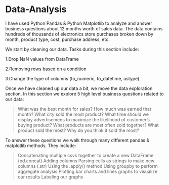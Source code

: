 # Data-Analysis
I have used Python Pandas & Python Matplotlib to analyze and answer business questions about 12 months worth of sales data. The data contains hundreds of thousands of electronics store purchases broken down by month, product type, cost, purchase address, etc.

We start by cleaning our data. Tasks during this section include:

1.Drop NaN values from DataFrame

2.Removing rows based on a condition

3.Change the type of columns (to_numeric, to_datetime, astype)

Once we have cleaned up our data a bit, we move the data exploration section. In this section we explore 5 high level business questions related to our data:

>What was the best month for sales? How much was earned that month?
>What city sold the most product?
>What time should we display advertisemens to maximize the likelihood of customer’s buying product?
>What products are most often sold together?
>What product sold the most? Why do you think it sold the most?

To answer these questions we walk through many different pandas & matplotlib methods. They include:

>Concatenating multiple csvs together to create a new DataFrame (pd.concat)
>Adding columns
>Parsing cells as strings to make new columns (.str)
>Using the .apply() method
>Using groupby to perform aggregate analysis
>Plotting bar charts and lines graphs to visualize our results
>Labeling our graphs
